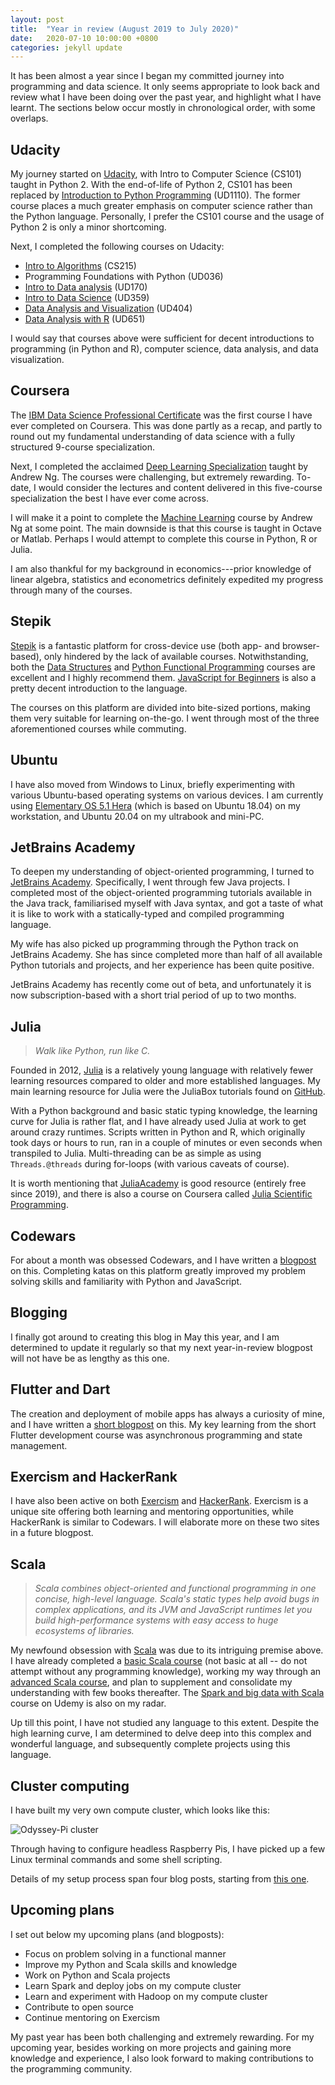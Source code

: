 ```yaml
---
layout: post
title:  "Year in review (August 2019 to July 2020)"
date:   2020-07-10 10:00:00 +0800
categories: jekyll update
---
```


It has been almost a year since I began my committed journey into programming and data science. It only seems appropriate to look back and review what I have been doing over the past year, and highlight what I have learnt. The sections below occur mostly in chronological order, with some overlaps.

## Udacity
My journey started on [Udacity](https://www.udacity.com), with Intro to Computer Science (CS101) taught in Python 2. With the end-of-life of Python 2, CS101 has been replaced by [Introduction to Python Programming](https://www.udacity.com/course/introduction-to-python--ud1110) (UD1110). The former course places a much greater emphasis on computer science rather than the Python language. Personally, I prefer the CS101 course and the usage of Python 2 is only a minor shortcoming.

Next, I completed the following courses on Udacity:
- [Intro to Algorithms](https://www.udacity.com/course/intro-to-algorithms--cs215) (CS215)
- Programming Foundations with Python (UD036)
- [Intro to Data analysis](https://www.udacity.com/course/intro-to-data-analysis--ud170) (UD170)
- [Intro to Data Science](https://www.udacity.com/course/intro-to-data-science--ud359) (UD359)
- [Data Analysis and Visualization](https://www.udacity.com/course/data-analysis-and-visualization--ud404) (UD404)
- [Data Analysis with R](https://www.udacity.com/course/data-analysis-with-r--ud651) (UD651)

I would say that courses above were sufficient for decent introductions to programming (in Python and R), computer science, data analysis, and data visualization.

## Coursera
The [IBM Data Science Professional Certificate](https://www.coursera.org/professional-certificates/ibm-data-science) was the first course I have ever completed on Coursera. This was done partly as a recap, and partly to round out my fundamental understanding of data science with a fully structured 9-course specialization.

Next, I completed the acclaimed [Deep Learning Specialization](https://www.coursera.org/specializations/deep-learning) taught by Andrew Ng. The courses were challenging, but extremely rewarding. To-date, I would consider the lectures and content delivered in this five-course specialization the best I have ever come across.

I will make it a point to complete the [Machine Learning](https://www.coursera.org/learn/machine-learning) course by Andrew Ng at some point. The main downside is that this course is taught in Octave or Matlab. Perhaps I would attempt to complete this course in Python, R or Julia.

I am also thankful for my background in economics---prior knowledge of linear algebra, statistics and econometrics definitely expedited my progress through many of the courses.

## Stepik
[Stepik](https://stepik.org/) is a fantastic platform for cross-device use (both app- and browser-based), only hindered by the lack of available courses. Notwithstanding, both the [Data Structures](https://stepik.org/course/579/promo) and [Python Functional Programming](https://stepik.org/course/2057/promo) courses are excellent and I highly recommend them. [JavaScript for Beginners](https://stepik.org/course/3432/promo) is also a pretty decent introduction to the language.

The courses on this platform are divided into bite-sized portions, making them very suitable for learning on-the-go. I went through most of the three aforementioned courses while commuting.

## Ubuntu
I have also moved from Windows to Linux, briefly experimenting with various Ubuntu-based operating systems on various devices. I am currently using [Elementary OS 5.1 Hera](https://elementary.io/) (which is based on Ubuntu 18.04) on my workstation, and Ubuntu 20.04 on my ultrabook and mini-PC.

## JetBrains Academy
To deepen my understanding of object-oriented programming, I turned to [JetBrains Academy](https://www.jetbrains.com/academy/). Specifically, I went through few Java projects. I completed most of the object-oriented programming tutorials available in the Java track, familiarised myself with Java syntax, and got a taste of what it is like to work with a statically-typed and compiled programming language.

My wife has also picked up programming through the Python track on JetBrains Academy. She has since completed more than half of all available Python tutorials and projects, and her experience has been quite positive.

JetBrains Academy has recently come out of beta, and unfortunately it is now subscription-based with a short trial period of up to two months.

## Julia
> _Walk like Python, run like C._

Founded in 2012, [Julia](https://julialang.org/) is a relatively young language with relatively fewer learning resources compared to older and more established languages. My main learning resource for Julia were the JuliaBox tutorials found on [GitHub](https://github.com/JuliaComputing/JuliaBoxTutorials).

With a Python background and basic static typing knowledge, the learning curve for Julia is rather flat, and I have already used Julia at work to get around crazy runtimes. Scripts written in Python and R, which originally took days or hours to run, ran in a couple of minutes or even seconds when transpiled to Julia. Multi-threading can be as simple as using `Threads.@threads` during for-loops (with various caveats of course).

It is worth mentioning that [JuliaAcademy](https://juliaacademy.com/) is good resource (entirely free since 2019), and there is also a course on Coursera called [Julia Scientific Programming](https://www.coursera.org/learn/julia-programming).

## Codewars
For about a month was obsessed Codewars, and I have written a [blogpost](https://zyf0717.github.io/jekyll/update/2020/05/06/learning-from-codewars.html) on this. Completing katas on this platform greatly improved my problem solving skills and familiarity with Python and JavaScript.

## Blogging
I finally got around to creating this blog in May this year, and I am determined to update it regularly so that my next year-in-review blogpost will not have be as lengthy as this one.

## Flutter and Dart
The creation and deployment of mobile apps has always a curiosity of mine, and I have written a [short blogpost](https://zyf0717.github.io/jekyll/update/2020/06/01/fluttering-and-darting.html) on this. My key learning from the short Flutter development course was asynchronous programming and state management.

## Exercism and HackerRank
I have also been active on both [Exercism](https://exercism.io/) and [HackerRank](https://www.hackerrank.com/). Exercism is a unique site offering both learning and mentoring opportunities, while HackerRank is similar to Codewars. I will elaborate more on these two sites in a future blogpost.

## Scala
> _Scala combines object-oriented and functional programming in one concise, high-level language. Scala's static types help avoid bugs in complex applications, and its JVM and JavaScript runtimes let you build high-performance systems with easy access to huge ecosystems of libraries._

My newfound obsession with [Scala](https://www.scala-lang.org/) was due to its intriguing premise above. I have already completed a [basic Scala course](https://www.udemy.com/course/rock-the-jvm-scala-for-beginners/) (not basic at all -- do not attempt without any programming knowledge), working my way through an [advanced Scala course](https://www.udemy.com/course/advanced-scala/), and plan to supplement and consolidate my understanding with few books thereafter. The [Spark and big data with Scala](https://www.udemy.com/course/spark-essentials/) course on Udemy is also on my radar.

Up till this point, I have not studied any language to this extent. Despite the high learning curve, I am determined to delve deep into this complex and wonderful language, and subsequently complete projects using this language.

## Cluster computing
I have built my very own compute cluster, which looks like this:

![Odyssey-Pi cluster](https://zyf0717.github.io/assets/images/odyssey-pi-cluster.jpg)

Through having to configure headless Raspberry Pis, I have picked up a few Linux terminal commands and some shell scripting.

Details of my setup process span four blog posts, starting from [this one](https://zyf0717.github.io/jekyll/update/2020/06/23/pi-clustering-hardware.html).

## Upcoming plans
I set out below my upcoming plans (and blogposts):
- Focus on problem solving in a functional manner 
- Improve my Python and Scala skills and knowledge
- Work on Python and Scala projects
- Learn Spark and deploy jobs on my compute cluster
- Learn and experiment with Hadoop on my compute cluster
- Contribute to open source
- Continue mentoring on Exercism

My past year has been both challenging and extremely rewarding. For my upcoming year, besides working on more projects and gaining more knowledge and experience, I also look forward to making contributions to the programming community.
